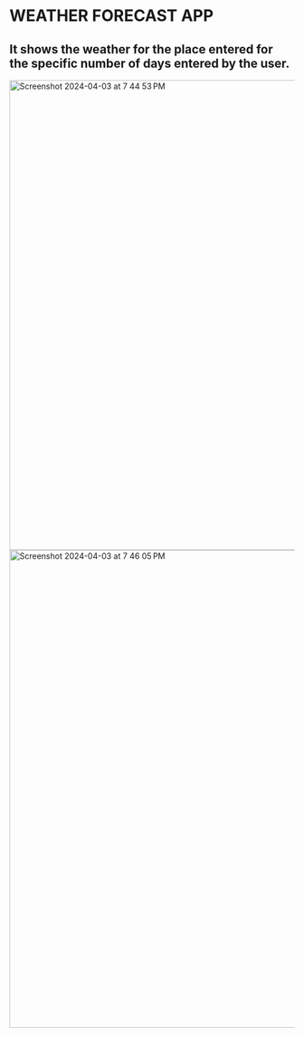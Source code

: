 # WEATHER FORECAST APP
## It shows the weather for the place entered for the specific number of days entered by the user.

<img width="830" alt="Screenshot 2024-04-03 at 7 44 53 PM" src="https://github.com/jahnavigogia/weather-forecast-a-/assets/137412070/bfcdfe90-d090-4155-945e-d31dc3eabf2f">
<img width="844" alt="Screenshot 2024-04-03 at 7 46 05 PM" src="https://github.com/jahnavigogia/weather-forecast-a-/assets/137412070/f92d8c9e-717e-4f44-91c6-0f415a3dbcbf">
